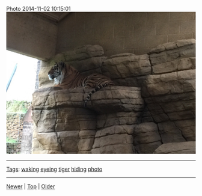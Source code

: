 <!--
title: Photo 2014-11-02 10
date: 2020-06-28T14:57:48.951Z
tags: waking, eyeing, tiger, hiding, photo
-->










Photo 2014-11-02 10:15:01
![](101570033492-0.jpg)

<!--BOTTOM-POST-NAVIGATION-->
---

[Tags](tags.md): [waking](tag-waking.md) [eyeing](tag-eyeing.md) [tiger](tag-tiger.md) [hiding](tag-hiding.md) [photo](tag-photo.md)

---

[Newer](101526453562.md) | [Top](index.md) | [Older](101943850232.md)